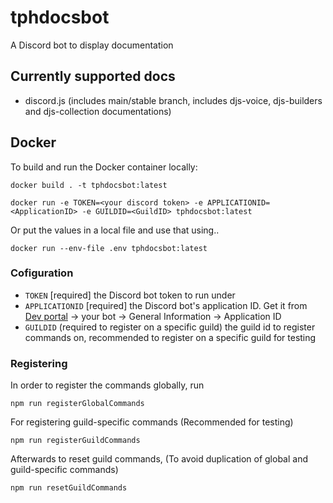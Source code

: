 # tphdocsbot

A Discord bot to display documentation

## Currently supported docs

* discord.js (includes main/stable branch, includes djs-voice, djs-builders and djs-collection documentations)

## Docker

To build and run the Docker container locally:

```console
docker build . -t tphdocsbot:latest
```

```console
docker run -e TOKEN=<your discord token> -e APPLICATIONID=<ApplicationID> -e GUILDID=<GuildID> tphdocsbot:latest
```

Or put the values in a local file and use that using..

```console
docker run --env-file .env tphdocsbot:latest
```

### Cofiguration

* `TOKEN` [required] the Discord bot token to run under
* `APPLICATIONID` [required]  the Discord bot's application ID. Get it from [Dev portal](https://discord.com/developers/applications) -> your bot -> General Information -> Application ID
* `GUILDID` (required to register on a specific guild) the guild id to register commands on, recommended to register on a specific guild for testing

### Registering

In order to register the commands globally, run

```console
npm run registerGlobalCommands
```

For registering guild-specific commands (Recommended for testing)

```console
npm run registerGuildCommands
```

Afterwards to reset guild commands, (To avoid duplication of global and guild-specific commands)

```console
npm run resetGuildCommands
```
